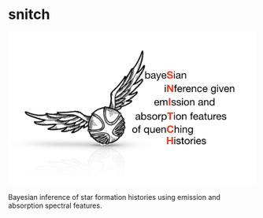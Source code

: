 # snitch

![snitchlogo](/images/snitch_logo.001.jpeg)

Bayesian inference of star formation histories using emission and absorption spectral features.
